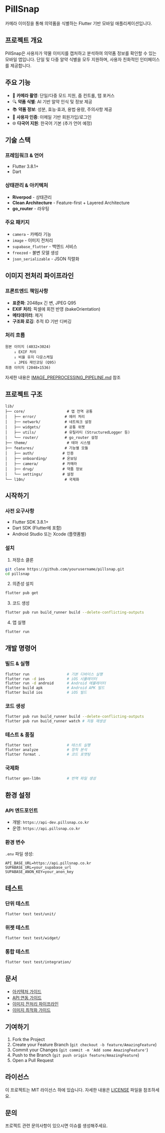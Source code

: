 # PillSnap

카메라 이미징을 통해 의약품을 식별하는 Flutter 기반 모바일 애플리케이션입니다.

## 프로젝트 개요

PillSnap은 사용자가 약물 이미지를 캡처하고 분석하여 의약품 정보를 확인할 수 있는 모바일 앱입니다. 단일 및 다중 알약 식별을 모두 지원하며, 사용자 친화적인 인터페이스를 제공합니다.

## 주요 기능

- 📸 **카메라 촬영**: 단일/다중 모드 지원, 줌 컨트롤, 탭 포커스
- 🔍 **약품 식별**: AI 기반 알약 인식 및 정보 제공
- 📚 **약품 정보**: 성분, 효능·효과, 용법·용량, 주의사항 제공
- 🔐 **사용자 인증**: 이메일 기반 회원가입/로그인
- 🌐 **다국어 지원**: 한국어 기본 (추가 언어 예정)

## 기술 스택

### 프레임워크 & 언어
- Flutter 3.8.1+
- Dart

### 상태관리 & 아키텍처
- **Riverpod** - 상태관리
- **Clean Architecture** - Feature-first + Layered Architecture
- **go_router** - 라우팅

### 주요 패키지
- `camera` - 카메라 기능
- `image` - 이미지 전처리
- `supabase_flutter` - 백엔드 서비스
- `freezed` - 불변 모델 생성
- `json_serializable` - JSON 직렬화

## 이미지 전처리 파이프라인

### 프론트엔드 책임사항
- **표준화**: 2048px 긴 변, JPEG Q95
- **EXIF 처리**: 픽셀에 회전 반영 (bakeOrientation)
- **메타데이터**: 제거
- **구조화 로깅**: 추적 ID 기반 디버깅

### 처리 흐름
```
원본 이미지 (4032×3024)
    ↓ EXIF 처리
    ↓ 비율 유지 다운스케일
    ↓ JPEG 재인코딩 (Q95)
최종 이미지 (2048×1536)
```

자세한 내용은 [IMAGE_PREPROCESSING_PIPELINE.md](docs/IMAGE_PREPROCESSING_PIPELINE.md) 참조

## 프로젝트 구조

```
lib/
├── core/                   # 앱 전역 공통
│   ├── error/             # 에러 처리
│   ├── network/           # 네트워크 설정
│   ├── widgets/           # 공통 위젯
│   ├── utils/             # 유틸리티 (StructuredLogger 등)
│   └── router/            # go_router 설정
├── theme/                  # 테마 시스템
├── features/              # 기능별 모듈
│   ├── auth/             # 인증
│   ├── onboarding/       # 온보딩
│   ├── camera/           # 카메라
│   ├── drug/             # 약품 정보
│   └── settings/         # 설정
└── l10n/                  # 국제화
```

## 시작하기

### 사전 요구사항
- Flutter SDK 3.8.1+
- Dart SDK (Flutter에 포함)
- Android Studio 또는 Xcode (플랫폼별)

### 설치

1. 저장소 클론
```bash
git clone https://github.com/yourusername/pillsnap.git
cd pillsnap
```

2. 의존성 설치
```bash
flutter pub get
```

3. 코드 생성
```bash
flutter pub run build_runner build --delete-conflicting-outputs
```

4. 앱 실행
```bash
flutter run
```

## 개발 명령어

### 빌드 & 실행
```bash
flutter run                 # 기본 디바이스 실행
flutter run -d ios          # iOS 시뮬레이터
flutter run -d android      # Android 에뮬레이터
flutter build apk           # Android APK 빌드
flutter build ios           # iOS 빌드
```

### 코드 생성
```bash
flutter pub run build_runner build --delete-conflicting-outputs
flutter pub run build_runner watch # 자동 재생성
```

### 테스트 & 품질
```bash
flutter test                # 테스트 실행
flutter analyze             # 정적 분석
flutter format .            # 코드 포맷팅
```

### 국제화
```bash
flutter gen-l10n            # 번역 파일 생성
```

## 환경 설정

### API 엔드포인트
- 개발: `https://api-dev.pillsnap.co.kr`
- 운영: `https://api.pillsnap.co.kr`

### 환경 변수
`.env` 파일 생성:
```
API_BASE_URL=https://api.pillsnap.co.kr
SUPABASE_URL=your_supabase_url
SUPABASE_ANON_KEY=your_anon_key
```

## 테스트

### 단위 테스트
```bash
flutter test test/unit/
```

### 위젯 테스트
```bash
flutter test test/widget/
```

### 통합 테스트
```bash
flutter test test/integration/
```

## 문서

- [아키텍처 가이드](docs/ARCHITECTURE.md)
- [API 연동 가이드](docs/API_INTEGRATION.md)
- [이미지 전처리 파이프라인](docs/IMAGE_PREPROCESSING_PIPELINE.md)
- [이미지 최적화 가이드](docs/IMAGE_OPTIMIZATION_GUIDE.md)

## 기여하기

1. Fork the Project
2. Create your Feature Branch (`git checkout -b feature/AmazingFeature`)
3. Commit your Changes (`git commit -m 'Add some AmazingFeature'`)
4. Push to the Branch (`git push origin feature/AmazingFeature`)
5. Open a Pull Request

## 라이선스

이 프로젝트는 MIT 라이선스 하에 있습니다. 자세한 내용은 [LICENSE](LICENSE) 파일을 참조하세요.

## 문의

프로젝트 관련 문의사항이 있으시면 이슈를 생성해주세요.